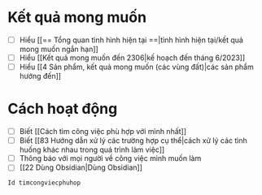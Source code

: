 # Kết quả mong muốn
- [ ] Hiểu [[== Tổng quan tình hình hiện tại ==|tình hình hiện tại/kết quả mong muốn ngắn hạn]]
- [ ] Hiểu [[Kết quả mong muốn đến 2306|kế hoạch đến tháng 6/2023]]
- [ ] Hiểu [[4 Sản phẩm, kết quả mong muốn (các vùng đất)|các sản phẩm hướng đến]]
# Cách hoạt động
- [ ] Biết [[Cách tìm công việc phù hợp với mình nhất]]
- [ ] Biết [[83 Hướng dẫn xử lý các trường hợp cụ thể|cách xử lý các tình huống khác nhau trong quá trình làm việc]]
- [ ] Thông báo với mọi người về công việc mình muốn làm
- [ ] [[22 Dùng Obsidian|Dùng Obsidian]]
```button
Id timcongviecphuhop
```
